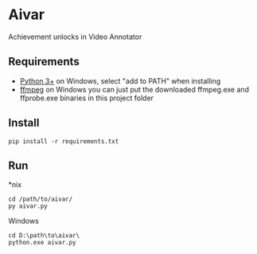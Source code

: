 # Aivar

Achievement unlocks in Video Annotator


## Requirements

- [Python 3+](https://www.python.org/downloads/)
    on Windows, select "add to PATH" when installing
- [ffmpeg](https://www.ffmpeg.org/download.html)
    on Windows you can just put the downloaded ffmpeg.exe and ffprobe.exe binaries in this project folder


## Install

    pip install -r requirements.txt


## Run

*nix

    cd /path/to/aivar/
    py aivar.py
    
Windows
    
    cd D:\path\to\aivar\
    python.exe aivar.py
